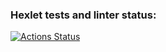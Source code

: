 ### Hexlet tests and linter status:
[![Actions Status](https://github.com/koliagas/java-project-lvl1/workflows/hexlet-check/badge.svg)](https://github.com/koliagas/java-project-lvl1/actions)